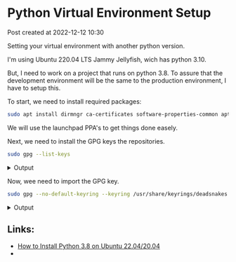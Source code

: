 # Python Virtual Environment Setup

Post created at 2022-12-12 10:30

Setting your virtual environment with another python version.

I'm using Ubuntu 220.04 LTS Jammy Jellyfish, wich has python 3.10.

But, I need to work on a project that runs on python 3.8. To assure that the development environment will be the same to the production environment, I have to setup this.

To start, we need to install required packages:

```bash
sudo apt install dirmngr ca-certificates software-properties-common apt-transport-https -y
```

We will use the launchpad PPA's to get things done easely.

Next, we need to install the GPG keys the repositories.

```bash
sudo gpg --list-keys
```
<details><summary>Output</summary>
<pre><code>
gpg: directory '/root/.gnupg' created
gpg: keybox '/root/.gnupg/pubring.kbx' created
gpg: /root/.gnupg/trustdb.gpg: trustdb created
</code></pre>
</details>

Now, wee need to import the GPG key.

```bash
sudo gpg --no-default-keyring --keyring /usr/share/keyrings/deadsnakes.gpg --keyserver keyserver.ubuntu.com --recv-keys F23C5A6CF475977595C89F51BA6932366A755776
```
<details><summary>Output</summary>
<pre>
gpg: key BA6932366A755776: public key "Launchpad PPA for deadsnakes" imported
gpg: Total number processed: 1
gpg:               imported: 1
</pre>
</details>


## Links:

* [How to Install Python 3.8 on Ubuntu 22.04/20.04](https://www.linuxcapable.com/install-python-3-8-on-ubuntu-linux)
* 